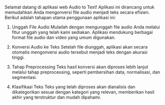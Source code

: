 Selamat datang di aplikasi web Audio to Text! Aplikasi ini dirancang untuk memudahkan Anda mengonversi file audio menjadi teks secara efisien. Berikut adalah tahapan utama penggunaan aplikasi ini:

1. Unggah File Audio
Mulailah dengan mengunggah file audio Anda melalui fitur unggah yang telah kami sediakan. Aplikasi mendukung berbagai format file audio dan video yang umum digunakan.

2. Konversi Audio ke Teks
Setelah file diunggah, aplikasi akan secara otomatis mengonversi audio tersebut menjadi teks dengan akurasi tinggi.

3. Tahap Preprocessing
Teks hasil konversi akan diproses lebih lanjut melalui tahap preprocessing, seperti pembersihan data, normalisasi, dan segmentasi.

4. Klasifikasi Teks
Teks yang telah diproses akan dianalisis dan dikategorikan sesuai dengan kategori yang relevan, memberikan hasil akhir yang terstruktur dan mudah dipahami.
